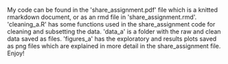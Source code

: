 My code can be found in the 'share_assignment.pdf' file which is a knitted rmarkdown document, or as an rmd file in 'share_assignment.rmd'. 'cleaning_a.R' has some functions used in the share_assignment code for cleaning and subsetting the data. 'data_a' is a folder with the raw and clean data saved as files. 'figures_a' has the exploratory and results plots saved as png files which are explained in more detail in the share_assignment file. Enjoy!
